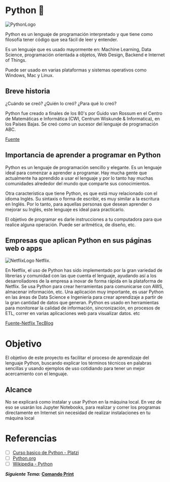# Python 🐍

![PythonLogo](https://s3.dualstack.us-east-2.amazonaws.com/pythondotorg-assets/media/community/logos/python-logo-only.png)

Python es un lenguaje de programación interpretado y que tiene como filosofía tener código que sea fácil de leer y entender.

Es un lenguaje que es usado mayormente en: Machine Learning, Data Science, programación orientada a objetos, Web Design, Backend e Internet of Things.

Puede ser usado en varias plataformas y sistemas operativos como Windows, Mac y Linux.

## Breve historia
¿Cuándo se creó? ¿Quién lo creó? ¿Para qué lo creó?

Python fue creado a finales de los 80's por Guido van Rossum en el Centro de Matemáticas e Informática (CWI, Centrum Wiskunde & Informatica), en los Países Bajas. Se creó como un sucesor del lenguaje de programación ABC.

[Fuente](https://en.wikipedia.org/wiki/Python_(programming_language))

## Importancia de aprender a programar en Python
Python es un lenguaje de programación sencillo y elegante. Es un lenguaje ideal para comenzar a aprender a programar. Hay mucha gente que actualmente ha aprendido a usar el lenguaje y por lo tanto hay muchas comunidades alrededor del mundo que comparte sus conocimientos.

Otra característica que tiene Python, es que está muy relacionado con el idioma Inglés. Su sintaxis o forma de escribir, es muy similar a la escritura en Inglés. Por lo tanto, para aquellas personas que desean aprender o mejorar su Inglés, este lenguaje es ideal para practicarlo.

El objetivo de programar es darle instrucciones a tu computadora para que realice alguna operación. Puede ser aritmética, de diseño, etc.

## Empresas que aplican Python en sus páginas web o apps
![NetflixLogo](https://images.ctfassets.net/y2ske730sjqp/6bhPChRFLRxc17sR8jgKbe/6fa1c6e6f37acdc97ff635cf16ba6fb3/Logos-Readability-Netflix-logo.png)
Netflix.

En Netflix, el uso de Python has sido implementado por la gran variedad de librerias y comunidad con las que cuenta el lenguaje, ayudando así a los desarrolladores de la empresa a inovar de forma rápida en la plataforma de Netflix. Se usa Python para crear herramientas para comunicarse con AWS, almacenar información, etc. Una aplicación muy importante, es usar Python en las áreas de Data Science e Ingeniería para crear aprendizaje a partir de la gran cantidad de datos que generan. Python es usado en herramientas para monitorear la calidad de información, sincronización, en procesos de ETL, correr en varias aplicaciones web para visualizar datos. etc

[Fuente-Netflix TecBlog](https://netflixtechblog.com/python-at-netflix-86b6028b3b3e)

# Objetivo
El objetivo de este proyecto es facilitar el proceso de aprendizaje del lenguaje Python, buscando explicar los términos técnicos en palabras sencillas y usando ejemplos de uso cotidiando para tener un mejor acercamiento con el lenguaje.

## Alcance 
No se explicará como instalar y usar Python en la máquina local. En vez de eso se usarán los Jupyter Notebooks, para realizar y correr los programas directamente en Internet sin necesidad de realizar instalaciones en tu máquina local

# Referencias
- [ ] [Curso basico de Python - Platzi](https://platzi.com/cursos/python/)
- [ ] [Python.org](https://www.python.org/doc/essays/blurb/)
- [ ] [Wikipedia - Python](https://en.wikipedia.org/wiki/Python_(programming_language))

***Siguiente Tema:*** **[Comando Print](https://github.com/r3card0/Python-Notes/blob/main/PythonBasic/02_comando_print.md)**

